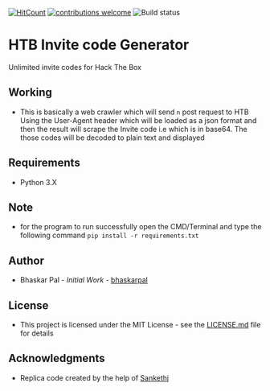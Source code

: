 [![HitCount](http://hits.dwyl.com/onyx-storm/HTB-Invite-Code-Generator.svg)](http://hits.dwyl.com/onyx-storm/HTB-Invite-Code-Generator)
[![contributions welcome](https://img.shields.io/badge/contributions-welcome-brightgreen.svg?style=flat)](https://github.com/onyx-storm)
![Build status](https://ci.appveyor.com/api/projects/status/pjxh5g91jpbh7t84?svg=true)
# HTB Invite code Generator
Unlimited invite codes for Hack The Box

## Working
* This is basically a web crawler which will send `n` post request to HTB Using the User-Agent header which will be loaded as a json format and then the result will scrape the Invite code i.e which is in base64. The those codes will be decoded to plain text and displayed

## Requirements
* Python 3.X


## Note
* for the program to run successfully open the CMD/Terminal and type the following command `pip install -r requirements.txt`

## Author
* Bhaskar Pal - *Initial Work* - [bhaskarpal](https://github.com/onyx-storm) 

## License
* This project is licensed under the MIT License - see the [LICENSE.md](LICENSE) file for details


## Acknowledgments
* Replica code created by the help of [Sankethj](https://github.com/sankethj/hackthebox) 






